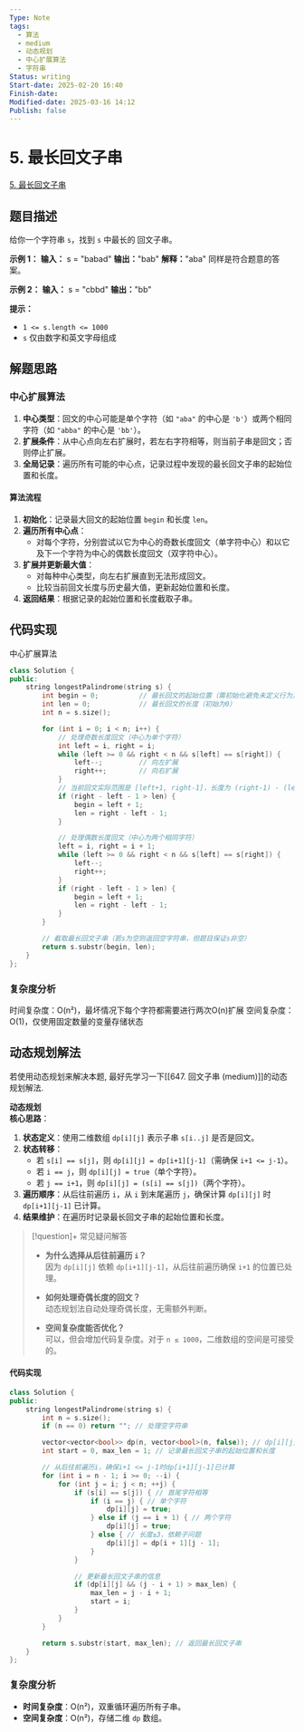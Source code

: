 ```yaml
---
Type: Note
tags:
  - 算法
  - medium
  - 动态规划
  - 中心扩展算法
  - 字符串
Status: writing
Start-date: 2025-02-20 16:40
Finish-date: 
Modified-date: 2025-03-16 14:12
Publish: false
---
```



# 5. 最长回文子串
[5. 最长回文子串](https://leetcode.cn/problems/longest-palindromic-substring/)

## 题目描述
给你一个字符串 `s`，找到 `s` 中最长的 回文子串。

**示例 1：**
**输入：** s = "babad"
**输出：**"bab"
**解释：**"aba" 同样是符合题意的答案。

**示例 2：**
**输入：** s = "cbbd"
**输出：**"bb"

**提示：**
- `1 <= s.length <= 1000`
- `s` 仅由数字和英文字母组成

## 解题思路
### 中心扩展算法
1. **中心类型**：回文的中心可能是单个字符（如 `"aba"` 的中心是 `'b'`）或两个相同字符（如 `"abba"` 的中心是 `'bb'`）。
2. **扩展条件**：从中心点向左右扩展时，若左右字符相等，则当前子串是回文；否则停止扩展。
3. **全局记录**：遍历所有可能的中心点，记录过程中发现的最长回文子串的起始位置和长度。

#### 算法流程

1. **初始化**：记录最大回文的起始位置 `begin` 和长度 `len`。
2. **遍历所有中心点**：
    - 对每个字符，分别尝试以它为中心的奇数长度回文（单字符中心）和以它及下一个字符为中心的偶数长度回文（双字符中心）。
3. **扩展并更新最大值**：
    - 对每种中心类型，向左右扩展直到无法形成回文。
    - 比较当前回文长度与历史最大值，更新起始位置和长度。
4. **返回结果**：根据记录的起始位置和长度截取子串。

## 代码实现
中心扩展算法
```cpp
class Solution {
public:
    string longestPalindrome(string s) {
        int begin = 0;          // 最长回文的起始位置（需初始化避免未定义行为）
        int len = 0;            // 最长回文的长度（初始为0）
        int n = s.size();

        for (int i = 0; i < n; i++) {
            // 处理奇数长度回文（中心为单个字符）
            int left = i, right = i;
            while (left >= 0 && right < n && s[left] == s[right]) {
                left--;         // 向左扩展
                right++;        // 向右扩展
            }
            // 当前回文实际范围是 [left+1, right-1]，长度为 (right-1) - (left+1) +1 = right-left-1
            if (right - left - 1 > len) {
                begin = left + 1;
                len = right - left - 1;
            }

            // 处理偶数长度回文（中心为两个相同字符）
            left = i, right = i + 1;
            while (left >= 0 && right < n && s[left] == s[right]) {
                left--;
                right++;
            }
            if (right - left - 1 > len) {
                begin = left + 1;
                len = right - left - 1;
            }
        }

        // 截取最长回文子串（若s为空则返回空字符串，但题目保证s非空）
        return s.substr(begin, len);
    }
};
```


### 复杂度分析
时间复杂度：O(n²)，最坏情况下每个字符都需要进行两次O(n)扩展
空间复杂度：O(1)，仅使用固定数量的变量存储状态


## 动态规划解法
若使用动态规划来解决本题, 最好先学习一下[[647. 回文子串 (medium)]]的动态规划解法.


**动态规划**  
**核心思路**：  
1. **状态定义**：使用二维数组 `dp[i][j]` 表示子串 `s[i..j]` 是否是回文。
2. **状态转移**：
   - 若 `s[i] == s[j]`，则 `dp[i][j] = dp[i+1][j-1]`（需确保 `i+1 <= j-1`）。
   - 若 `i == j`，则 `dp[i][j] = true`（单个字符）。
   - 若 `j == i+1`，则 `dp[i][j] = (s[i] == s[j])`（两个字符）。
3. **遍历顺序**：从后往前遍历 `i`，从 `i` 到末尾遍历 `j`，确保计算 `dp[i][j]` 时 `dp[i+1][j-1]` 已计算。
4. **结果维护**：在遍历时记录最长回文子串的起始位置和长度。


> [!question]+ 常见疑问解答
> - **为什么选择从后往前遍历 `i`？**  
>   因为 `dp[i][j]` 依赖 `dp[i+1][j-1]`，从后往前遍历确保 `i+1` 的位置已处理。
> 
> - **如何处理奇偶长度的回文？**  
>   动态规划法自动处理奇偶长度，无需额外判断。
> 
> - **空间复杂度能否优化？**  
>   可以，但会增加代码复杂度。对于 `n ≤ 1000`，二维数组的空间是可接受的。

#### 代码实现
```cpp
class Solution {
public:
    string longestPalindrome(string s) {
        int n = s.size();
        if (n == 0) return ""; // 处理空字符串

        vector<vector<bool>> dp(n, vector<bool>(n, false)); // dp[i][j] 表示子串s[i..j]是否是回文
        int start = 0, max_len = 1; // 记录最长回文子串的起始位置和长度

        // 从后往前遍历i，确保i+1 <= j-1时dp[i+1][j-1]已计算
        for (int i = n - 1; i >= 0; --i) {
            for (int j = i; j < n; ++j) {
                if (s[i] == s[j]) { // 首尾字符相等
                    if (i == j) { // 单个字符
                        dp[i][j] = true;
                    } else if (j == i + 1) { // 两个字符
                        dp[i][j] = true;
                    } else { // 长度≥3，依赖子问题
                        dp[i][j] = dp[i + 1][j - 1];
                    }
                }

                // 更新最长回文子串的信息
                if (dp[i][j] && (j - i + 1) > max_len) {
                    max_len = j - i + 1;
                    start = i;
                }
            }
        }

        return s.substr(start, max_len); // 返回最长回文子串
    }
};
```

### 复杂度分析
- **时间复杂度**：O(n²)，双重循环遍历所有子串。
- **空间复杂度**：O(n²)，存储二维 `dp` 数组。





